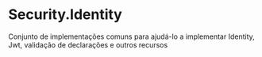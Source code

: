 # Security.Identity
Conjunto de implementações comuns para ajudá-lo a implementar Identity, Jwt, validação de declarações e outros recursos
